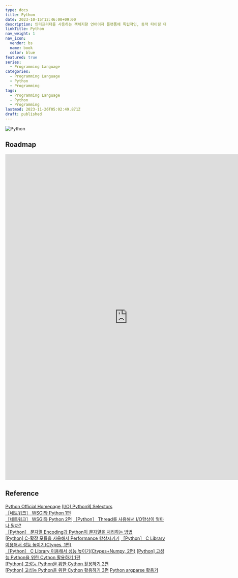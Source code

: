 ```yaml
---
type: docs
title: Python
date: 2023-10-15T12:46:00+09:00
description: 인터프리터를 사용하는 객체지향 언어이자 플랫폼에 독립적인, 동적 타이핑 대화형 언어
linkTitle: Python
nav_weight: 1
nav_icon:
  vendor: bs
  name: book
  color: blue
featured: true
series:
  - Programming Language
categories:
  - Programming Language
  - Python
  - Programming
tags:
  - Programming Language
  - Python
  - Programming
lastmod: 2023-11-26T05:02:49.871Z
draft: published
---
```


![Python](/programming/python.png#center "https://bootcamp.mapsahr.com/wp-content/uploads/2021/09/Python-Symbol-scaled.jpg")

## Roadmap

<p align="center">
<iframe width="768" height="1024" src="https://roadmap.sh/python?s=652b754df43a58c923ce9d26" frameborder="0" allow="accelerometer; autoplay; encrypted-media; gyroscope; picture-in-picture" allowfullscreen></iframe>
</p>

## Reference

[Python Official Homepage](https://www.python.org/)
[[I/O] Python의 Selectors](https://devocean.sk.com/experts/techBoardDetail.do?ID=165202&boardType=experts)  
[［네트워크］ WSGI와 Python 1편](https://devocean.sk.com/experts/techBoardDetail.do?ID=165282&boardType=experts)  
[［네트워크］ WSGI와 Python 2편](https://devocean.sk.com/experts/techBoardDetail.do?ID=165337&boardType=experts)
[［Python］ Thread를 사용해서 I/O향상이 얼마나 될까?](https://devocean.sk.com/experts/techBoardDetail.do?ID=163853&boardType=experts)  
[［Python］ 문자열 Encoding과 Python이 문자열을 처리하는 방법](https://devocean.sk.com/experts/techBoardDetail.do?ID=164095&boardType=experts)  
[[Python] C-확장 모듈을 사용해서 Performance 향상시키기](https://devocean.sk.com/experts/techBoardDetail.do?ID=163718&boardType=experts)
[［Python］ C Library 이용해서 성능 높이기(Ctypes, 1편)](https://devocean.sk.com/experts/techBoardDetail.do?ID=163835&boardType=experts)  
[［Python］ C Library 이용해서 성능 높이기(Ctypes+Numpy, 2편)](https://devocean.sk.com/experts/techBoardDetail.do?ID=163848&boardType=experts)
[[Python] 고성능 Python을 위한 Cython 활용하기 1편](https://devocean.sk.com/experts/techBoardDetail.do?ID=164580&boardType=experts)  
[[Python] 고성능 Python을 위한 Cython 활용하기 2편](https://devocean.sk.com/experts/techBoardDetail.do?ID=164605&boardType=experts)  
[[Python] 고성능 Python을 위한 Cython 활용하기 3편](https://devocean.sk.com/experts/techBoardDetail.do?ID=164733&boardType=experts)
[Python argparse 활용기](https://devocean.sk.com/search/techBoardDetail.do?ID=163419&boardType=&query=test&searchData=&page=&subIndex=&idList=)
